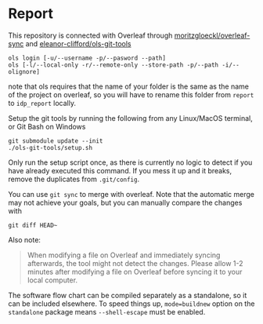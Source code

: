 # Report

This repository is connected with Overleaf through
[moritzgloeckl/overleaf-sync](https://github.com/moritzgloeckl/overleaf-sync)
and [eleanor-clifford/ols-git-tools](https://github.com/eleanor-clifford/ols-git-tools)

```
ols login [-u/--username -p/--pasword --path]
ols [-l/--local-only -r/--remote-only --store-path -p/--path -i/--olignore]
```
note that ols requires that the name of your folder is the same as the name of
the project on overleaf, so you will have to rename this folder from `report`
to `idp_report` locally.

Setup the git tools by running the following from any Linux/MacOS terminal, or
Git Bash on Windows
```
git submodule update --init
./ols-git-tools/setup.sh
```
Only run the setup script once, as there is currently no logic to detect if you
have already executed this command. If you mess it up and it breaks, remove the
duplicates from `.git/config`.

You can use `git sync` to merge with overleaf. Note that the automatic merge
may not achieve your goals, but you can manually compare the changes with
```
git diff HEAD~
```

Also note:

> When modifying a file on Overleaf and immediately syncing afterwards, the
> tool might not detect the changes. Please allow 1-2 minutes after modifying a
> file on Overleaf before syncing it to your local computer.

The software flow chart can be compiled separately as a standalone, so it can
be included elsewhere. To speed things up, `mode=buildnew` option on the
`standalone` package means `--shell-escape` must be enabled.
